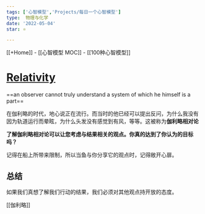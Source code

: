 ```yaml
---
tags: ['心智模型','Projects/每日一个心智模型']
type:  物理与化学
date: '2022-05-04'
star: ⭐

---
```

[[+Home]] - [[心智模型 MOC]] - [[100种心智模型]]


# **[Relativity](https://www.farnamstreetblog.com/2017/05/galilean-relativity-invasion-scotland/)**

==an observer cannot truly understand a system of which he himself is a part==


在伽利略的时代，地心说正在流行。而当时的他已经可以提出反问，为什么我没有因为轨道运行而晕眩，为什么头发没有感觉到有风，等等。这被称为**伽利略相对论**

**了解伽利略相对论可以让您考虑与结果相关的观点。你真的达到了你认为的目标吗？**


记得在船上所带来限制，所以当鱼与你分享它的观点时，记得敞开心扉。


## 总结
如果我们真想了解我们行动的结果，我们必须对其他观点持开放的态度。




[[伽利略]]
